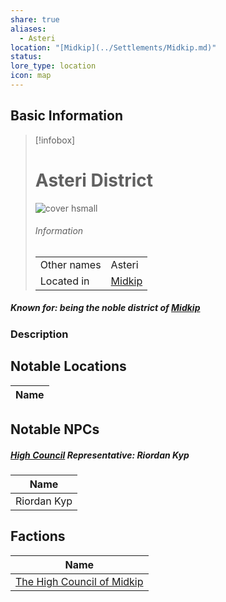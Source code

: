```yaml
---
share: true
aliases:
  - Asteri
location: "[Midkip](../Settlements/Midkip.md)"
status: 
lore_type: location
icon: map
---
```

## Basic Information
> [!infobox]
> # Asteri District
> ![cover hsmall](insertimage.png)
> ###### Information
> |   |  |
> | ---- | ---- |
> | Other names | Asteri|
> | Located in | [Midkip](../Settlements/Midkip.md)|
##### Known for: being the noble district of [Midkip](../Settlements/Midkip.md)
### Description
## Notable Locations
| Name |
| ---- |

## Notable NPCs
##### [High Council](../../Factions/The%20High%20Council%20of%20Midkip.md) Representative: Riordan Kyp
| Name                                 |
| ------------------------------------ |
| Riordan Kyp |

## Factions
| Name                                                                   |
| ---------------------------------------------------------------------- |
| [The High Council of Midkip](../../Factions/The%20High%20Council%20of%20Midkip.md) |
